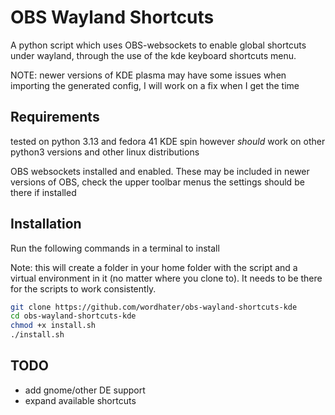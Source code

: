 # OBS Wayland Shortcuts

A python script which uses OBS-websockets to enable global shortcuts under wayland, through the use of the kde keyboard shortcuts menu.

NOTE: newer versions of KDE plasma may have some issues when importing the generated config, I will work on a fix when I get the time

## Requirements

tested on python 3.13 and fedora 41 KDE spin however *should* work on other python3 versions and other linux distributions

OBS websockets installed and enabled. These may be included in newer versions of OBS, check the upper toolbar menus the settings should be there if installed

## Installation

Run the following commands in a terminal to install

Note: this will create a folder in your home folder with the script and a virtual environment in it (no matter where you clone to). It needs to be there for the scripts to work consistently.


```bash
git clone https://github.com/wordhater/obs-wayland-shortcuts-kde
cd obs-wayland-shortcuts-kde
chmod +x install.sh
./install.sh
```

## TODO

- add gnome/other DE support
- expand available shortcuts
